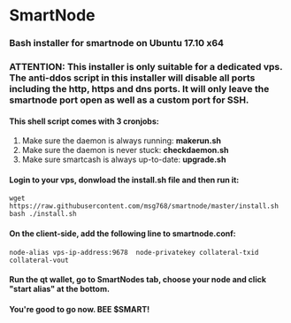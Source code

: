 # SmartNode
### Bash installer for smartnode on Ubuntu 17.10 x64
### ATTENTION: This installer is only suitable for a dedicated vps. The anti-ddos script in this installer will disable all ports including the http, https and dns ports. It will only leave the smartnode port open as well as a custom port for SSH.

#### This shell script comes with 3 cronjobs: 
1. Make sure the daemon is always running: **makerun.sh**
2. Make sure the daemon is never stuck: **checkdaemon.sh**
3. Make sure smartcash is always up-to-date: **upgrade.sh**

#### Login to your vps, donwload the install.sh file and then run it:
```
wget https://raw.githubusercontent.com/msg768/smartnode/master/install.sh
bash ./install.sh
```

#### On the client-side, add the following line to smartnode.conf:
```
node-alias vps-ip-address:9678	node-privatekey collateral-txid collateral-vout
```

#### Run the qt wallet, go to SmartNodes tab, choose your node and click "start alias" at the bottom.

#### You're good to go now. BEE $SMART!
